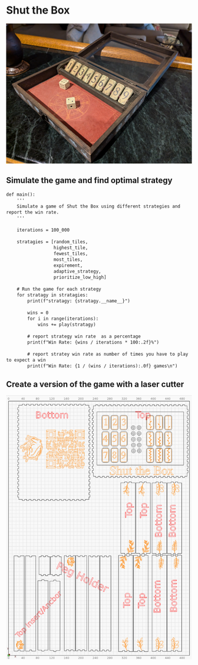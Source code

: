 # Shut the Box

<img src="images/original.jpg" width="830">

## Simulate the game and find optimal strategy
```
def main():
    '''
    Simulate a game of Shut the Box using different strategies and report the win rate.
    '''
    
    iterations = 100_000

    stratagies = [random_tiles, 
                  highest_tile, 
                  fewest_tiles, 
                  most_tiles, 
                  expirement, 
                  adaptive_strategy, 
                  prioritize_low_high]

    # Run the game for each strategy
    for stratagy in stratagies:
        print(f"stratagy: {stratagy.__name__}")

        wins = 0
        for i in range(iterations):
            wins += play(stratagy)

        # report strategy win rate  as a percentage
        print(f"Win Rate: {wins / iterations * 100:.2f}%")      

        # report stratey win rate as number of times you have to play to expect a win
        print(f"Win Rate: {1 / (wins / iterations):.0f} games\n")  
```

## Create a version of the game with a laser cutter
<img src="images/laser_print.png"/>


